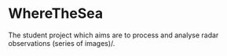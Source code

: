 # WhereTheSea
The student project which aims are to process and analyse radar observations (series of images)/.
